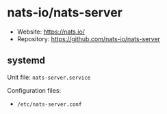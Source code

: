 # nats-io/nats-server

* Website: https://nats.io/
* Repository: https://github.com/nats-io/nats-server

## systemd

Unit file: `nats-server.service`

Configuration files:
* `/etc/nats-server.conf`
